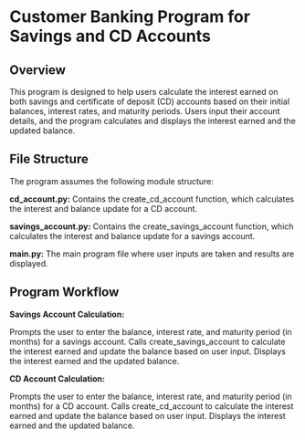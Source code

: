# Customer Banking Program for Savings and CD Accounts

## Overview

This program is designed to help users calculate the interest earned on both savings and certificate of deposit (CD) accounts based on their initial balances, interest rates, and maturity periods. Users input their account details, and the program calculates and displays the interest earned and the updated balance.

## File Structure
The program assumes the following module structure:

**cd_account.py:** Contains the create_cd_account function, which calculates the interest and balance update for a CD account.

**savings_account.py:** Contains the create_savings_account function, which calculates the interest and balance update for a savings account.

**main.py:** The main program file where user inputs are taken and results are displayed.

## Program Workflow
**Savings Account Calculation:**

Prompts the user to enter the balance, interest rate, and maturity period (in months) for a savings account.
Calls create_savings_account to calculate the interest earned and update the balance based on user input.
Displays the interest earned and the updated balance.

**CD Account Calculation:**

Prompts the user to enter the balance, interest rate, and maturity period (in months) for a CD account.
Calls create_cd_account to calculate the interest earned and update the balance based on user input.
Displays the interest earned and the updated balance.
